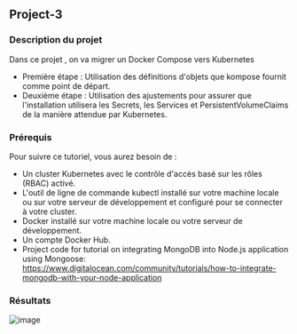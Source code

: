 ## Project-3
### Description du projet
Dans ce projet , on va migrer un Docker Compose vers Kubernetes

- Première étape : Utilisation des définitions d'objets que kompose fournit comme point de départ.
- Deuxième étape : Utilisation des ajustements pour  assurer que l'installation utilisera les Secrets, les Services et PersistentVolumeClaims de la manière attendue par Kubernetes.


### Prérequis
Pour suivre ce tutoriel, vous aurez besoin de :

- Un cluster Kubernetes avec le contrôle d'accès basé sur les rôles (RBAC) activé.
- L'outil de ligne de commande kubectl installé sur votre machine locale ou sur votre
serveur de développement et configuré pour se connecter à votre cluster. 
- Docker installé sur votre machine locale ou votre serveur de développement.
- Un compte Docker Hub.
- Project code for tutorial on integrating MongoDB into Node.js application using Mongoose: https://www.digitalocean.com/community/tutorials/how-to-integrate-mongodb-with-your-node-application

### Résultats
![image](https://user-images.githubusercontent.com/78182781/150660183-00b1062f-c753-4b5b-99a5-956c7bd22266.png)


